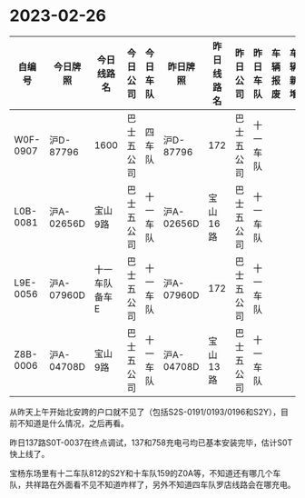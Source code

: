 # 2023-02-26
| 自编号      | 今日牌照      | 今日线路名   | 今日公司  | 今日车队 | 昨日牌照      | 昨日线路名 | 昨日公司  | 昨日车队 | 车辆报废  | 车辆新增 | 线路更改  | 车队更改  | 公司更改 | 牌照更改 |
|----------|-----------|---------|-------|------|-----------|-------|-------|------|-------|------|-------|-------|------|------|
| W0F-0907 | 沪D-87796  | 1600    | 巴士五公司 | 四车队  | 沪D-87796  | 172   | 巴士五公司 | 十一车队 |       |      | 3线路更改 | 4车队更改 |      |      |
| L0B-0081 | 沪A-02656D | 宝山9路    | 巴士五公司 | 十一车队 | 沪A-02656D | 宝山16路 | 巴士五公司 | 十一车队 |       |      | 3线路更改 |       |      |      |
| L9E-0056 | 沪A-07960D | 十一车队备车E | 巴士五公司 | 十一车队 | 沪A-07960D | 172   | 巴士五公司 | 十一车队 |       |      | 3线路更改 |       |      |      |
| Z8B-0006 | 沪A-04708D | 宝山9路    | 巴士五公司 | 十一车队 | 沪A-04708D | 宝山13路 | 巴士五公司 | 十一车队 |       |      | 3线路更改 |

从昨天上午开始北安跨的户口就不见了（包括S2S-0191/0193/0196和S2Y），目前不知道是什么情况，之后再看。

昨日137路S0T-0037在终点调试，137和758充电弓均已基本安装完毕，估计S0T快上线了。

宝杨东场里有十二车队812的S2Y和十车队159的Z0A等，不知道还有哪几个车队，共祥路在外面看不见不知道咋样了，另外不知道四车队罗店线路会在哪充电。
